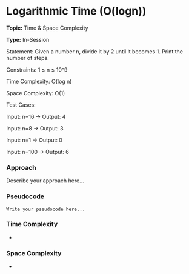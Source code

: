 # Logarithmic Time (O(logn))
**Topic:** Time & Space Complexity

**Type:** In-Session



Statement: Given a number n, divide it by 2 until it becomes 1. Print the number of steps. 

Constraints: 1 ≤ n ≤ 10^9 

Time Complexity: O(log n) 

Space Complexity: O(1) 

Test Cases: 

Input: n=16 → Output: 4 

Input: n=8 → Output: 3 

Input: n=1 → Output: 0 

Input: n=100 → Output: 6 

### Approach
Describe your approach here...

### Pseudocode
```
Write your pseudocode here...
```

### Time Complexity
- 

### Space Complexity
- 
